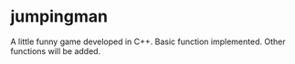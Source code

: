 # jumpingman
A little funny game developed in C++. Basic function implemented. Other functions will be added.
